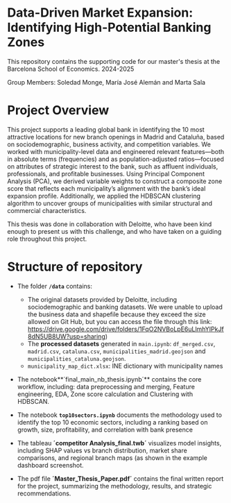 # Data-Driven Market Expansion: Identifying High-Potential Banking Zones
This repository contains the supporting code for our master's thesis at the Barcelona School of Economics. 2024-2025

Group Members: Soledad Monge, María José Alemán and Marta Sala

# Project Overview
This project supports a leading global bank in identifying the 10 most attractive locations for new branch openings in Madrid and Cataluña, based on sociodemographic, business activity, and competition variables. We worked with municipality-level data and engineered relevant features—both in absolute terms (frequencies) and as population-adjusted ratios—focused on attributes of strategic interest to the bank, such as affluent individuals, professionals, and profitable businesses. Using Principal Component Analysis (PCA), we derived variable weights to construct a composite zone score that reflects each municipality’s alignment with the bank’s ideal expansion profile. Additionally, we applied the HDBSCAN clustering algorithm to uncover groups of municipalities with similar structural and commercial characteristics.

This thesis was done in collaboration with Deloitte, who have been kind enough to present us with this challenge, and who have taken on a guiding role throughout this project.


# Structure of repository
- The folder **`/data`** contains:
  - The original datasets provided by Deloitte, including sociodemographic and banking datasets. We were unable to upload the business data and shapefile because they exceed the size allowed on Git Hub, but you can access the file through this link: https://drive.google.com/drive/folders/1FqO2NVBoLpE6uLlmhYIPkJf8dN5UB8UW?usp=sharing)
  - The **processed datasets** generated in `main.ipynb`: `df_merged.csv`, `madrid.csv`, `cataluna.csv`, `municipalities_madrid.geojson` and `municipalities_cataluna.geojson`.
  - `municipality_map_dict.xlsx`: INE dictionary with municipality names

- The notebook**´final_main_nb_thesis.ipynb´** contains the core workflow, including: data preprocessing and merging, Feature engineering, EDA, Zone score calculation and Clustering with HDBSCAN. 

- The notebook **`top10sectors.ipynb`** documents the methodology used to identify the top 10 economic sectors, including a ranking based on growth, size, profitability, and correlation with bank presence  

- The tableau  **´competitor Analysis_final.twb´** visualizes model insights, including SHAP values vs branch distribution, market share comparisons, and regional branch maps (as shown in the example dashboard screenshot.

- The pdf file **´Master_Thesis_Paper.pdf´** contains the final written report for the project, summarizing the methodology, results, and strategic recommendations.









